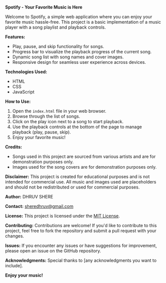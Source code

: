 **Spotify - Your Favorite Music is Here**

Welcome to Spotify, a simple web application where you can enjoy your favorite music hassle-free. This project is a basic implementation of a music player with a song playlist and playback controls.

**Features:**
- Play, pause, and skip functionality for songs.
- Progress bar to visualize the playback progress of the current song.
- Dynamic song list with song names and cover images.
- Responsive design for seamless user experience across devices.

**Technologies Used:**
- HTML
- CSS
- JavaScript

**How to Use:**
1. Open the `index.html` file in your web browser.
2. Browse through the list of songs.
3. Click on the play icon next to a song to start playback.
4. Use the playback controls at the bottom of the page to manage playback (play, pause, skip).
5. Enjoy your favorite music!

**Credits:**
- Songs used in this project are sourced from various artists and are for demonstration purposes only.
- Images used for the song covers are for demonstration purposes only.

**Disclaimer:**
This project is created for educational purposes and is not intended for commercial use. All music and images used are placeholders and should not be redistributed or used for commercial purposes.

**Author:**
DHRUV SHERE

**Contact:**
sheredhruv@gmail.com

**License:**
This project is licensed under the [MIT License](LICENSE).

**Contributing:**
Contributions are welcome! If you'd like to contribute to this project, feel free to fork the repository and submit a pull request with your changes.

**Issues:**
If you encounter any issues or have suggestions for improvement, please open an issue on the GitHub repository.

**Acknowledgments:**
Special thanks to [any acknowledgments you want to include].

**Enjoy your music!**
